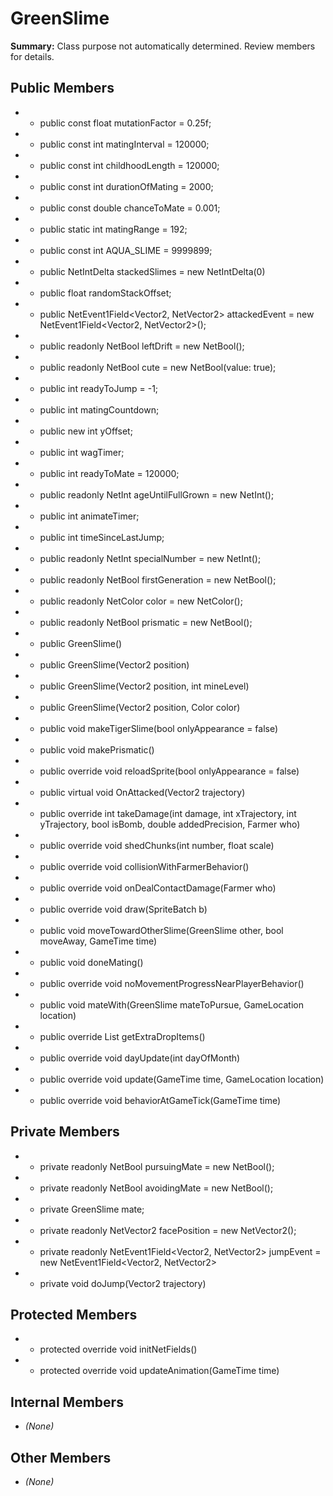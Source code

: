 # GreenSlime

**Summary:** Class purpose not automatically determined. Review members for details.

## Public Members
- - public const float mutationFactor = 0.25f;
- - public const int matingInterval = 120000;
- - public const int childhoodLength = 120000;
- - public const int durationOfMating = 2000;
- - public const double chanceToMate = 0.001;
- - public static int matingRange = 192;
- - public const int AQUA_SLIME = 9999899;
- - public NetIntDelta stackedSlimes = new NetIntDelta(0)
- - public float randomStackOffset;
- - public NetEvent1Field<Vector2, NetVector2> attackedEvent = new NetEvent1Field<Vector2, NetVector2>();
- - public readonly NetBool leftDrift = new NetBool();
- - public readonly NetBool cute = new NetBool(value: true);
- - public int readyToJump = -1;
- - public int matingCountdown;
- - public new int yOffset;
- - public int wagTimer;
- - public int readyToMate = 120000;
- - public readonly NetInt ageUntilFullGrown = new NetInt();
- - public int animateTimer;
- - public int timeSinceLastJump;
- - public readonly NetInt specialNumber = new NetInt();
- - public readonly NetBool firstGeneration = new NetBool();
- - public readonly NetColor color = new NetColor();
- - public readonly NetBool prismatic = new NetBool();
- - public GreenSlime()
- - public GreenSlime(Vector2 position)
- - public GreenSlime(Vector2 position, int mineLevel)
- - public GreenSlime(Vector2 position, Color color)
- - public void makeTigerSlime(bool onlyAppearance = false)
- - public void makePrismatic()
- - public override void reloadSprite(bool onlyAppearance = false)
- - public virtual void OnAttacked(Vector2 trajectory)
- - public override int takeDamage(int damage, int xTrajectory, int yTrajectory, bool isBomb, double addedPrecision, Farmer who)
- - public override void shedChunks(int number, float scale)
- - public override void collisionWithFarmerBehavior()
- - public override void onDealContactDamage(Farmer who)
- - public override void draw(SpriteBatch b)
- - public void moveTowardOtherSlime(GreenSlime other, bool moveAway, GameTime time)
- - public void doneMating()
- - public override void noMovementProgressNearPlayerBehavior()
- - public void mateWith(GreenSlime mateToPursue, GameLocation location)
- - public override List<Item> getExtraDropItems()
- - public override void dayUpdate(int dayOfMonth)
- - public override void update(GameTime time, GameLocation location)
- - public override void behaviorAtGameTick(GameTime time)

## Private Members
- - private readonly NetBool pursuingMate = new NetBool();
- - private readonly NetBool avoidingMate = new NetBool();
- - private GreenSlime mate;
- - private readonly NetVector2 facePosition = new NetVector2();
- - private readonly NetEvent1Field<Vector2, NetVector2> jumpEvent = new NetEvent1Field<Vector2, NetVector2>
- - private void doJump(Vector2 trajectory)

## Protected Members
- - protected override void initNetFields()
- - protected override void updateAnimation(GameTime time)

## Internal Members
- *(None)*

## Other Members
- *(None)*
